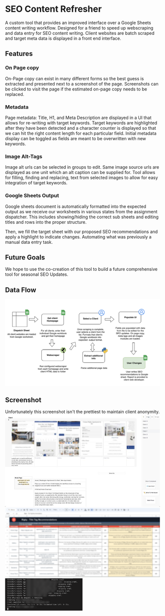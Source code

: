 # SEO Content Refresher
A custom tool that provides an improved interface over a Google Sheets content writing workflow. Designed for a friend to speed up webscraping and data entry for SEO content writing. Client websites are batch scraped and target meta data is displayed in a front end interface.

## Features

### On Page copy
On-Page copy can exist in many different forms so the best guess is extracted and presented next to a screenshot of the page. Screenshots can be clicked to visit the page if the estimated on-page copy needs to be replaced.

### Metadata
Page metadata: Title, H1, and Meta Description are displayed in a UI that allows for re-writing with target keywords. Target keywords are highlighted after they have been detected and a character counter is displayed so that we can hit the right content length for each particular field. Initial metadata display can be toggled as fields are meant to be overwritten with new keywords.

### Image Alt-Tags
Image alt urls can be selected in groups to edit. Same image source urls are displayed as one unit which an alt caption can be supplied for. Tool allows for filling, finding and replacing, text from selected images to allow for easy integration of target keywords.

### Google Sheets Output
Google sheets document is automatically formatted into the expected output as we receive our worksheets in various states from the assignment dispatcher. This includes showing/hiding the correct sub sheets and editing titles and rows into the proper structure.

Then, we fill the target sheet with our proposed SEO recommendations and apply a highlight to indicate changes. Automating what was previously a manual data entry task.

## Future Goals
We hope to use the co-creation of this tool to build a future comprehensive tool for seasonal SEO Updates.

## Data Flow
![FlowChart](./-DevLog/flow-diagram.png)

## Screenshot
Unfortunately this screenshot isn't the prettiest to maintain client anonymity.
![Screenshot](./-DevLog/screenshot.jpeg)
![Sheets](./-DevLog/sheets.png)
<img src="./-DevLog/scraper.png" alt="Scraper" width="50%"/>